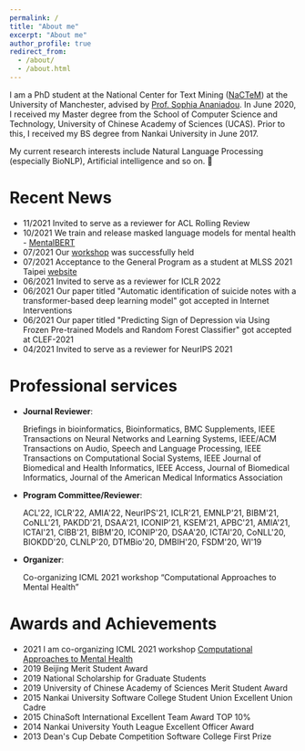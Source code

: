 ```yaml
---
permalink: /
title: "About me"
excerpt: "About me"
author_profile: true
redirect_from: 
  - /about/
  - /about.html
---
```


I am a PhD student at the National Center for Text Mining (<a href="http://www.nactem.ac.uk/">NaCTeM</a>) at the University of Manchester, advised by <a href="https://www.research.manchester.ac.uk/portal/sophia.ananiadou.html">Prof. Sophia Ananiadou</a>.
In June 2020, I received my Master degree from the School of Computer Science and Technology, University of Chinese Academy of Sciences (UCAS). Prior to this, I received my BS degree from Nankai University in June 2017.

My current research interests include Natural Language Processing (especially BioNLP), Artificial intelligence and so on. 🎉

# Recent News

- 11/2021 Invited to serve as a reviewer for ACL Rolling Review
- 10/2021 We train and release masked language models for mental health - <a href="https://arxiv.org/abs/2110.15621">MentalBERT</a> 
- 07/2021 Our <a href="https://sites.google.com/view/ca2mh/">workshop</a> was successfully held
- 07/2021 Acceptance to the General Program as a student at MLSS 2021 Taipei <a href="http://ai.ntu.edu.tw/mlss2021/">website</a>
- 06/2021 Invited to serve as a reviewer for ICLR 2022
- 06/2021 Our paper titled "Automatic identification of suicide notes with a transformer-based deep learning model" got accepted in Internet Interventions
- 06/2021 Our paper titled "Predicting Sign of Depression via Using Frozen Pre-trained Models and Random Forest Classifier" got accepted at CLEF-2021
- 04/2021 Invited to serve as a reviewer for NeurIPS 2021

# Professional services
- **Journal Reviewer**:

  Briefings in bioinformatics,  Bioinformatics,  BMC Supplements,  IEEE Transactions on Neural Networks and Learning Systems,  IEEE/ACM Transactions on Audio, Speech and Language Processing,  IEEE Transactions on Computational Social Systems,  IEEE Journal of Biomedical and Health Informatics,  IEEE Access,  Journal of Biomedical Informatics, Journal of the American Medical Informatics Association

- **Program Committee/Reviewer**:

  ACL'22, ICLR'22, AMIA'22, NeurIPS'21, ICLR'21, EMNLP'21, BIBM'21, CoNLL'21, PAKDD'21, DSAA'21, ICONIP'21, KSEM'21, APBC'21, AMIA'21, ICTAI'21, CIBB'21, BIBM'20, ICONIP'20, DSAA'20, ICTAI'20, CoNLL'20, BIOKDD'20, CLNLP'20, DTMBio'20, DMBIH'20, FSDM'20, WI'19
  
- **Organizer**:

  Co-organizing ICML 2021 workshop “Computational Approaches to Mental Health”
  

<!--   2022 International Conference on Learning Representations (ICLR 2022)
  
  Thirty-fifth Conference on Neural Information Processing Systems (NeurIPS 2021)

  2021 International Conference on Learning Representations (ICLR 2021)
  
  The 2021 Conference on Empirical Methods in Natural Language Processing (EMNLP 2021)
  
  International Conference on Bioinformatics & Biomedicine 2021 （BIBM 2021）
  
  The SIGNLL Conference on Computational Natural Language Learning (CoNLL 2021)
  
  The 25th Pacific-Asia Conference on Knowledge Discovery and Data Mining (PAKDD 2021)
  
  The 8th IEEE International Conference on Data Science and Advanced Analytics (DSAA 2021)
  
  The 28th International Conference on Neural Information Processing (ICONIP 2021)
  
  International Conference on Knowledge Science, Engineering and Management (KSEM 2021)
  
  The 19th Asia Pacific Bioinformatics Conference (APBC 2021)
  
  American Medical Informatics Association Annual Symposium (AMIA 2021)
  
  33th International Conference on Tools with Artificial Intelligence （ICTAI 2021）
  
  International Conference on Bioinformatics & Biomedicine 2020 （BIBM 2020）
  
  19th International Workshop on Data Mining in Bioinformatics In Conjunction with SIGKDD 2020 (BIOKDD 2020)
  
  The 27th International Conference on Neural Information Processing (ICONIP 2020)
  
  The 7th IEEE International Conference on Data Science and Advanced Analytics (DSAA 2020)
  
  32th International Conference on Tools with Artificial Intelligence （ICTAI 2020）
  
  2020 International Conference on Computational Linguistics and Natural Language Processing (CLNLP 2020)
  
  The SIGNLL Conference on Computational Natural Language Learning (CoNLL 2020)
  
  The 14th International Workshop on Data and Text Mining in Biomedicine In Conjunction with CIKM 2020 (DTMBio2020)
  
  The 8th Workshop on Data Mining in Biomedical Informatics and Healthcare In Conjunction with ICDM 2020 (DMBIH’20) 
  
  The 6th International Conference on Fuzzy Systems and Data Mining (FSDM 2020)
  
  IEEE/WIC/ACM International Conference on Web Intelligence 2019 -->


# Awards and Achievements
- 2021 I am co-organizing ICML 2021 workshop <a href="https://sites.google.com/view/ca2mh/"> Computational Approaches to Mental Health </a>
- 2019 Beijing Merit Student Award
- 2019 National Scholarship for Graduate Students
- 2019 University of Chinese Academy of Sciences Merit Student Award
-	2015 Nankai University Software College Student Union Excellent Union Cadre
-	2015 ChinaSoft International Excellent Team Award TOP 10% 
-	2014 Nankai University Youth League Excellent Officer Award
-	2013 Dean's Cup Debate Competition Software College First Prize

<script type="text/javascript" id="clstr_globe" src="//clustrmaps.com/globe.js?w=200&t=n&d=no8ZIvesRUkJmyT_MkUljhI1czi9UYGRiCSy7GS-O1Y"></script>

